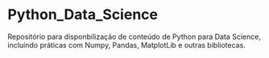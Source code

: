 # Python_Data_Science
Repositório para disponbilização de conteúdo de Python para Data Science, incluíndo práticas com Numpy, Pandas, MatplotLib e outras bibliotecas.
